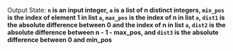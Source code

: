 Output State: **`n` is an input integer, `a` is a list of n distinct integers, `min_pos` is the index of element 1 in list `a`, `max_pos` is the index of n in list `a`, `dist1` is the absolute difference between 0 and the index of n in list `a`, `dist2` is the absolute difference between n - 1 - max_pos, and `dist3` is the absolute difference between 0 and min_pos**